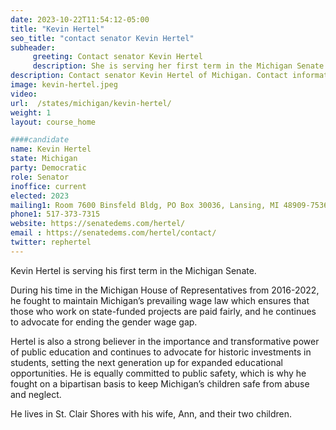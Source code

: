 ```yaml
---
date: 2023-10-22T11:54:12-05:00
title: "Kevin Hertel"
seo_title: "contact senator Kevin Hertel"
subheader:
     greeting: Contact senator Kevin Hertel
     description: She is serving her first term in the Michigan Senate. During his time in the Michigan House of Representatives from 2016-2022, he fought to maintain Michigan’s prevailing wage law which ensures that those who work on state-funded projects are paid fairly, and he continues to advocate for ending the gender wage gap.
description: Contact senator Kevin Hertel of Michigan. Contact information for Kevin Hertel includes email address, phone number, and mailing address.
image: kevin-hertel.jpeg
video:
url:  /states/michigan/kevin-hertel/
weight: 1
layout: course_home

####candidate
name: Kevin Hertel
state: Michigan
party: Democratic
role: Senator
inoffice: current
elected: 2023
mailing1: Room 7600 Binsfeld Bldg, PO Box 30036, Lansing, MI 48909-7536
phone1: 517-373-7315
website: https://senatedems.com/hertel/
email : https://senatedems.com/hertel/contact/
twitter: rephertel
---
```


Kevin Hertel is serving his first term in the Michigan Senate.

During his time in the Michigan House of Representatives from 2016-2022, he fought to maintain Michigan’s prevailing wage law which ensures that those who work on state-funded projects are paid fairly, and he continues to advocate for ending the gender wage gap.

Hertel is also a strong believer in the importance and transformative power of public education and continues to advocate for historic investments in students, setting the next generation up for expanded educational opportunities. He is equally committed to public safety, which is why he fought on a bipartisan basis to keep Michigan’s children safe from abuse and neglect.

He lives in St. Clair Shores with his wife, Ann, and their two children.
